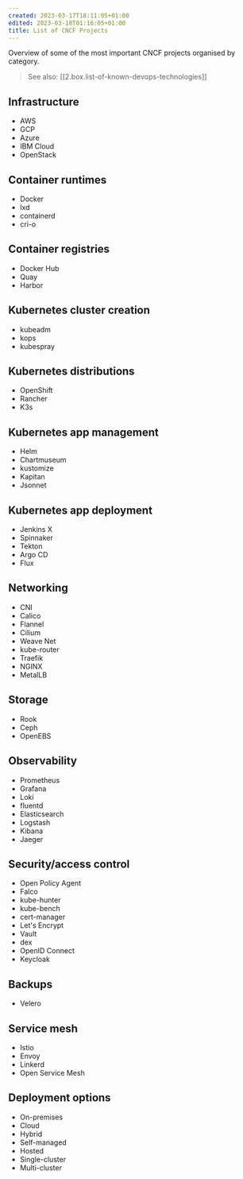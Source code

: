 ```yaml
---
created: 2023-03-17T18:11:05+01:00
edited: 2023-03-18T01:16:05+01:00
title: List of CNCF Projects
---
```


Overview of some of the most important CNCF projects organised by category.

> See also: [[2.box.list-of-known-devops-technologies]]

## Infrastructure

- AWS
- GCP
- Azure
- IBM Cloud
- OpenStack

## Container runtimes

- Docker
- lxd
- containerd
- cri-o

## Container registries

- Docker Hub
- Quay
- Harbor

## Kubernetes cluster creation

- kubeadm
- kops
- kubespray

## Kubernetes distributions

- OpenShift	
- Rancher
- K3s

## Kubernetes app management

- Helm
- Chartmuseum
- kustomize
- Kapitan
- Jsonnet

## Kubernetes app deployment

- Jenkins X
- Spinnaker
- Tekton
- Argo CD
- Flux

## Networking

- CNI
- Calico
- Flannel
- Cilium
- Weave Net
- kube-router
- Traefik
- NGINX
- MetalLB

## Storage

- Rook
- Ceph
- OpenEBS

## Observability

- Prometheus
- Grafana
- Loki
- fluentd
- Elasticsearch
- Logstash
- Kibana
- Jaeger

## Security/access control

- Open Policy Agent
- Falco
- kube-hunter
- kube-bench
- cert-manager
- Let's Encrypt
- Vault
- dex
- OpenID Connect
- Keycloak

## Backups

- Velero

## Service mesh

- Istio
- Envoy
- Linkerd
- Open Service Mesh

## Deployment options

- On-premises
- Cloud
- Hybrid
- Self-managed
- Hosted
- Single-cluster
- Multi-cluster
